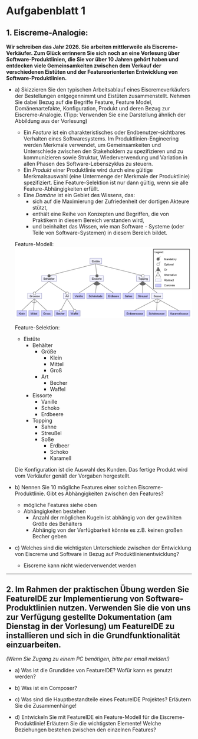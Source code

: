 # Aufgabenblatt 1
## 1. Eiscreme-Analogie:
**Wir schreiben das Jahr 2026. Sie arbeiten mittlerweile als Eiscreme-Verkäufer. Zum Glück errinnern Sie sich noch an eine Vorlesung über Software-Produktlinien, die Sie vor über 10 Jahren gehört haben und entdecken viele Gemeinsamkeiten zwischen dem Verkauf der verschiedenen Eistüten und der Featureorienterten Entwicklung von Software-Produktlinien.**
* a) Skizzieren Sie den typischen Arbeitsablauf eines Eiscremeverkäufers der Bestellungen entgegennimmt und Eistüten zusammenstellt. Nehmen Sie dabei Bezug auf die Begriffe Feature, Feature Model, Domänenartefakte, Konfiguration, Produkt und deren Bezug zur Eiscreme-Analogie. (Tipp: Verwenden Sie eine Darstellung ähnlich der Abbildung aus der Vorlesung)
  * Ein *Feature* ist ein charakteristisches oder Endbenutzer-sichtbares Verhalten eines Softwaresystems. Im Produktlinien-Engineering werden Merkmale verwendet, um Gemeinsamkeiten und Unterschiede zwischen den Stakeholdern zu spezifizieren und zu kommunizieren sowie Struktur, Wiederverwendung und Variation in allen Phasen des Software-Lebenszyklus zu steuern.
  * Ein *Produkt* einer Produktlinie wird durch eine gültige Merkmalsauswahl (eine Untermenge der Merkmale der Produktlinie) spezifiziert. Eine Feature-Selektion ist nur dann gültig, wenn sie alle Feature-Abhängigkeiten erfüllt.
  * Eine *Domäne* ist ein Gebiet des Wissens, das:
    * sich auf die Maximierung der Zufriedenheit der dortigen Akteure stützt,
    * enthält eine Reihe von Konzepten und Begriffen, die von Praktikern in diesem Bereich verstanden wird,
    * und beinhaltet das Wissen, wie man Software - Systeme (oder Teile von Software-Systemen) in diesem Bereich bildet.

  Feature-Modell:
  ![Feature-Modell](FeatureModel.png)

  Feature-Selektion:
  * Eistüte
    * Behälter
      * Größe
        * Klein
        * Mittel
        * Groß
      * Art
        * Becher
        * Waffel
    * Eissorte
      * Vanille
      * Schoko
      * Erdbeere
    * Topping
      * Sahne
      * Streußel
      * Soße
        * Erdbeer
        * Schoko
        * Karamell

  Die Konfiguration ist die Auswahl des Kunden.
  Das fertige Produkt wird vom Verkäufer genäß der Vorgaben hergestellt.


* b) Nennen Sie 10 mögliche Features einer solchen Eiscreme-Produktlinie. Gibt es Abhängigkeiten zwischen den Features?
  * mögliche Features siehe oben
  * Abhängigkeiten bestehen
    * Anzahl der möglichen Kugeln ist abhängig von der gewählten Größe des Behälters
    * Abhängig von der Verfügbarkeit könnte es z.B. keinen großen Becher geben

* c) Welches sind die wichtigsten Unterschiede zwischen der Entwicklung von Eiscreme und Software in Bezug auf Produktlinienentwicklung?
  * Eiscreme kann nicht wiederverwendet werden
  

---

## 2. Im Rahmen der praktischen Übung werden Sie FeatureIDE zur Implementierung von Software-Produktlinien nutzen. Verwenden Sie die von uns zur Verfügung gestellte Dokumentation (am Dienstag in der Vorlesung) um FeatureIDE zu installieren und sich in die Grundfunktionalität einzuarbeiten.
*(Wenn Sie Zugang zu einem PC benötigen, bitte per email melden!)*

* a) Was ist die Grundidee von FeatureIDE? Wofür kann es genutzt werden?

* b) Was ist ein Composer?

* c) Was sind die Hauptbestandteile eines FeatureIDE Projektes? Erläutern Sie die Zusammenhänge!

* d) Entwickeln Sie mit FeatureIDE ein Feature-Modell für die Eiscreme-Produktlinie! Erläutern Sie die wichtigsten Elemente! Welche Beziehungen bestehen zwischen den einzelnen Features?
